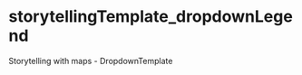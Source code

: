 storytellingTemplate_dropdownLegend
===================================

Storytelling with maps - DropdownTemplate